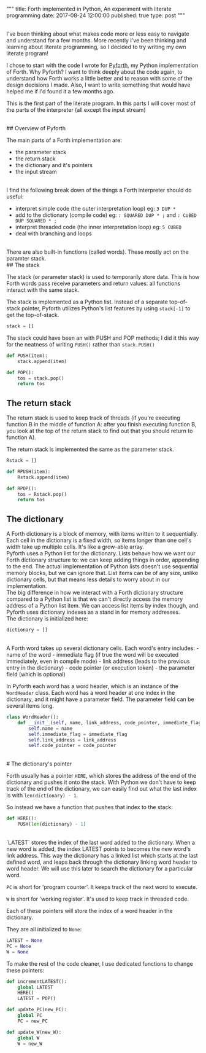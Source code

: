 """
title: Forth implemented in Python, An experiment with literate programming
date: 2017-08-24 12:00:00
published: true
type: post
"""

<br>
I've been thinking about what makes code more or less easy to navigate and understand for a few months.  More recently I've been thinking and learning about literate programming, so I decided to try writing my own literate program! 

I chose to start with the code I wrote for [Pyforth](https://github.com/Nasreen123/Pyforth), my Python implementation of Forth.  Why Pyforth?  I want to think deeply about the code again, to understand how Forth works a little better and to reason with some of the design decisions I made.  Also, I want to write something that would have helped me if I'd found it a few months ago.

This is the first part of the literate program.  In this parts I will cover most of the parts of the interpreter (all except the input stream)

<br>
## Overview of Pyforth

The main parts of a Forth implementation are:

- the parameter stack
- the return stack
- the dictionary and it's pointers
- the input stream

<br>
I find the following break down of the things a Forth interpreter should do useful:

- interpret simple code (the outer interpretation loop) eg: ```3 DUP *```
- add to the dictionary (compile code) eg: ```: SQUARED DUP * ;``` and ```: CUBED DUP SQUARED * ;```
- interpret threaded code (the inner interpretation loop) eg: ```5 CUBED```
- deal with branching and loops

<br>
There are also built-in functions (called words).  These mostly act on the paramter stack.

<br>
## The stack

The stack (or parameter stack) is used to temporarily store data.  This is how Forth words pass receive parameters and return values: all functions interact with the same stack.

The stack is implemented as a Python list.  Instead of a separate top-of-stack pointer, Pyforth utilizes Python's list features by using ```stack[-1]``` to get the top-of-stack.

```python
stack = []
```

The stack could have been an with PUSH and POP methods; I did it this way for the neatness of writing ```PUSH()``` rather than `stack.PUSH()`

```python
def PUSH(item):
    stack.append(item)

def POP():
    tos = stack.pop()
    return tos
```


## The return stack

The return stack is used to keep track of threads (if you're executing function B in the middle of function A: after you finish executing function B, you look at the top of the return stack to find out that you should return to function A). 

The return stack is implemented the same as the parameter stack. 

```python
Rstack = []

def RPUSH(item):
    Rstack.append(item)

def RPOP():
    tos = Rstack.pop()
    return tos
```


## The dictionary

A Forth dictionary is a block of memory, with items written to it sequentially.  Each cell in the dictionary is a fixed width, so items longer than one cell's width take up multiple cells.  It's like a grow-able array.
<br>
Pyforth uses a Python list for the dictionary.  Lists behave how we want our Forth dictionary structure to: we can keep adding things in order,  appending to the end.  The actual implementation of Python lists doesn't use sequential memory blocks, but we can ignore that.  List items can be of any size, unlike dictionary cells, but that means less details to worry about in our implementation. 
<br>
The big difference in how we interact with a Forth dictionary structure compared to a Python list is that we can't directly access the memory address of a Python list item.  We can access list items by index though, and Pyforth uses dictionary indexes as a stand in for memory addresses.
<br>
The dictionary is initialized here:

```python
dictionary = []
```
<br>
A Forth word takes up several dictionary cells.  Each word's entry includes:
- name of the word
- immediate flag (if true the word will be executed immediately, even in compile mode)
- link address (leads to the previous entry in the dictionary)
- code pointer (or execution token)
- the parameter field (which is optional)

In Pyforth each word has a word header, which is an instance of the `WordHeader`
class.  Each word has a word header at one index in the dictionary, and it might have a parameter field.  The parameter field can be several items long. 

```python
class WordHeader():
    def __init__(self, name, link_address, code_pointer, immediate_flag=0):
        self.name = name
        self.immediate_flag = immediate_flag
        self.link_address = link_address
        self.code_pointer = code_pointer

```

<br>
# The dictionary's pointer

Forth usually has a pointer `HERE`, which stores the address of the end of the dictionary and pushes it onto the stack.  With Python we don't have to keep track of the end of the dictionary, we can easily find out what the last index is with `len(dictionary) - 1`.
<br>

So instead we have a function that pushes that index to the stack:

```python
def HERE():
    PUSH(len(dictionary) - 1)

```
<br>
`LATEST` stores the index of the last word added to the dictionary. 
When a new word is added, the index LATEST points to becomes the new word's link address.  This way
the dictionary has a linked list which starts at the last defined word, and leaps back through the dictionary linking word header to word header.  We will use this later to search the dictionary for a particular word.

`PC` is short for 'program counter'.  It keeps track of the next word to execute.

`W` is short for 'working register'.  It's used to keep track in threaded code.

Each of these pointers will store the index of a word header in the dictionary.

They are all initialized to `None`:

```python
LATEST = None
PC = None
W = None
```

To make the rest of the code cleaner, I use dedicated functions to change these pointers:

```python
def incrementLATEST():
    global LATEST
    HERE()
    LATEST = POP()

def update_PC(new_PC):
    global PC
    PC = new_PC

def update_W(new_W):
    global W
    W = new_W
```
<br><br><br>

